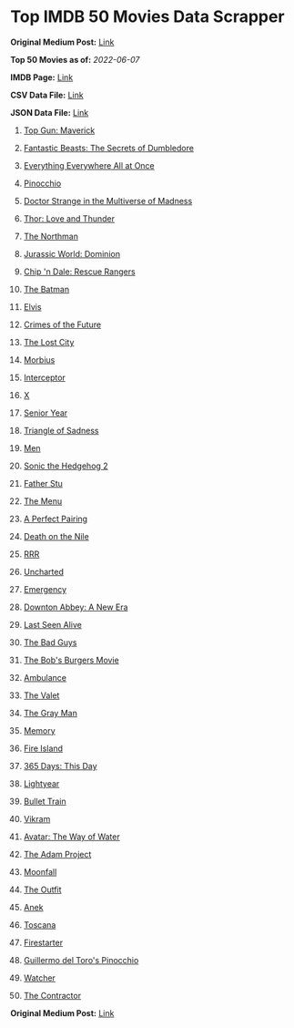 # Top IMDB 50 Movies Data Scrapper

**Original Medium Post:** [Link](https://medium.com/@nishantsahoo/which-movie-should-i-watch-5c83a3c0f5b1) 

**Top 50 Movies as of:** _2022-06-07_

**IMDB Page:** [Link](http://www.imdb.com/search/title?release_date=2022,2022&title_type=feature)

**CSV Data File:** [Link](/Data/data.csv)

**JSON Data File:** [Link](/Data/data.json)

1. [Top Gun: Maverick](https://www.imdb.com/title/tt1745960/?ref_=adv_li_tt)

2. [Fantastic Beasts: The Secrets of Dumbledore](https://www.imdb.com/title/tt4123432/?ref_=adv_li_tt)

3. [Everything Everywhere All at Once](https://www.imdb.com/title/tt6710474/?ref_=adv_li_tt)

4. [Pinocchio](https://www.imdb.com/title/tt4593060/?ref_=adv_li_tt)

5. [Doctor Strange in the Multiverse of Madness](https://www.imdb.com/title/tt9419884/?ref_=adv_li_tt)

6. [Thor: Love and Thunder](https://www.imdb.com/title/tt10648342/?ref_=adv_li_tt)

7. [The Northman](https://www.imdb.com/title/tt11138512/?ref_=adv_li_tt)

8. [Jurassic World: Dominion](https://www.imdb.com/title/tt8041270/?ref_=adv_li_tt)

9. [Chip 'n Dale: Rescue Rangers](https://www.imdb.com/title/tt3513500/?ref_=adv_li_tt)

10. [The Batman](https://www.imdb.com/title/tt1877830/?ref_=adv_li_tt)

11. [Elvis](https://www.imdb.com/title/tt3704428/?ref_=adv_li_tt)

12. [Crimes of the Future](https://www.imdb.com/title/tt14549466/?ref_=adv_li_tt)

13. [The Lost City](https://www.imdb.com/title/tt13320622/?ref_=adv_li_tt)

14. [Morbius](https://www.imdb.com/title/tt5108870/?ref_=adv_li_tt)

15. [Interceptor](https://www.imdb.com/title/tt14174940/?ref_=adv_li_tt)

16. [X](https://www.imdb.com/title/tt13560574/?ref_=adv_li_tt)

17. [Senior Year](https://www.imdb.com/title/tt5315212/?ref_=adv_li_tt)

18. [Triangle of Sadness](https://www.imdb.com/title/tt7322224/?ref_=adv_li_tt)

19. [Men](https://www.imdb.com/title/tt13841850/?ref_=adv_li_tt)

20. [Sonic the Hedgehog 2](https://www.imdb.com/title/tt12412888/?ref_=adv_li_tt)

21. [Father Stu](https://www.imdb.com/title/tt14439896/?ref_=adv_li_tt)

22. [The Menu](https://www.imdb.com/title/tt9764362/?ref_=adv_li_tt)

23. [A Perfect Pairing](https://www.imdb.com/title/tt15215512/?ref_=adv_li_tt)

24. [Death on the Nile](https://www.imdb.com/title/tt7657566/?ref_=adv_li_tt)

25. [RRR](https://www.imdb.com/title/tt8178634/?ref_=adv_li_tt)

26. [Uncharted](https://www.imdb.com/title/tt1464335/?ref_=adv_li_tt)

27. [Emergency](https://www.imdb.com/title/tt13650600/?ref_=adv_li_tt)

28. [Downton Abbey: A New Era](https://www.imdb.com/title/tt11703710/?ref_=adv_li_tt)

29. [Last Seen Alive](https://www.imdb.com/title/tt15004136/?ref_=adv_li_tt)

30. [The Bad Guys](https://www.imdb.com/title/tt8115900/?ref_=adv_li_tt)

31. [The Bob's Burgers Movie](https://www.imdb.com/title/tt7466442/?ref_=adv_li_tt)

32. [Ambulance](https://www.imdb.com/title/tt4998632/?ref_=adv_li_tt)

33. [The Valet](https://www.imdb.com/title/tt4081630/?ref_=adv_li_tt)

34. [The Gray Man](https://www.imdb.com/title/tt1649418/?ref_=adv_li_tt)

35. [Memory](https://www.imdb.com/title/tt11827628/?ref_=adv_li_tt)

36. [Fire Island](https://www.imdb.com/title/tt15218000/?ref_=adv_li_tt)

37. [365 Days: This Day](https://www.imdb.com/title/tt12996154/?ref_=adv_li_tt)

38. [Lightyear](https://www.imdb.com/title/tt10298810/?ref_=adv_li_tt)

39. [Bullet Train](https://www.imdb.com/title/tt12593682/?ref_=adv_li_tt)

40. [Vikram](https://www.imdb.com/title/tt9179430/?ref_=adv_li_tt)

41. [Avatar: The Way of Water](https://www.imdb.com/title/tt1630029/?ref_=adv_li_tt)

42. [The Adam Project](https://www.imdb.com/title/tt2463208/?ref_=adv_li_tt)

43. [Moonfall](https://www.imdb.com/title/tt5834426/?ref_=adv_li_tt)

44. [The Outfit](https://www.imdb.com/title/tt14114802/?ref_=adv_li_tt)

45. [Anek](https://www.imdb.com/title/tt13919802/?ref_=adv_li_tt)

46. [Toscana](https://www.imdb.com/title/tt13276352/?ref_=adv_li_tt)

47. [Firestarter](https://www.imdb.com/title/tt1798632/?ref_=adv_li_tt)

48. [Guillermo del Toro's Pinocchio](https://www.imdb.com/title/tt1488589/?ref_=adv_li_tt)

49. [Watcher](https://www.imdb.com/title/tt12004038/?ref_=adv_li_tt)

50. [The Contractor](https://www.imdb.com/title/tt10323676/?ref_=adv_li_tt)

**Original Medium Post:** [Link](https://medium.com/@nishantsahoo/which-movie-should-i-watch-5c83a3c0f5b1) 

